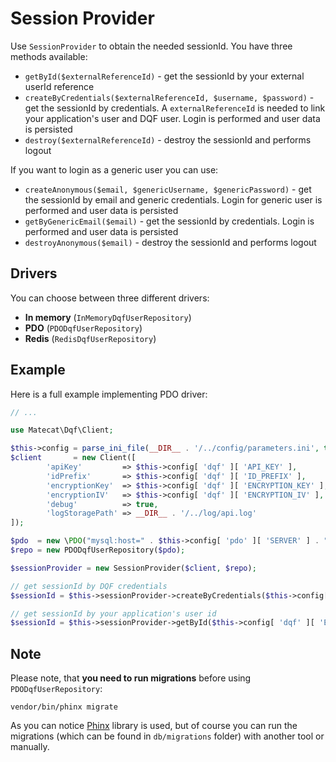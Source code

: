 # Session Provider

Use `SessionProvider` to obtain the needed sessionId. You have three methods available:

*   `getById($externalReferenceId)` - get the sessionId by your external userId reference
*   `createByCredentials($externalReferenceId, $username, $password)` - get the sessionId by credentials. A `externalReferenceId` is needed to link your application's user and DQF user. Login is
 performed and user data is persisted 
*   `destroy($externalReferenceId)` - destroy the sessionId and performs logout

If you want to login as a generic user you can use:

*   `createAnonymous($email, $genericUsername, $genericPassword)` - get the sessionId by email and generic credentials. Login for generic user is performed and user data is persisted 
*   `getByGenericEmail($email)` - get the sessionId by credentials. Login is performed and user data is persisted 
*   `destroyAnonymous($email)` - destroy the sessionId and performs logout

## Drivers

You can choose between three different drivers:

* **In memory** (`InMemoryDqfUserRepository`) 
* **PDO** (`PDODqfUserRepository`)
* **Redis** (`RedisDqfUserRepository`)

## Example

Here is a full example implementing PDO driver:

```php
// ...

use Matecat\Dqf\Client;

$this->config = parse_ini_file(__DIR__ . '/../config/parameters.ini', true);
$client       = new Client([
        'apiKey'         => $this->config[ 'dqf' ][ 'API_KEY' ],
        'idPrefix'       => $this->config[ 'dqf' ][ 'ID_PREFIX' ],
        'encryptionKey'  => $this->config[ 'dqf' ][ 'ENCRYPTION_KEY' ],
        'encryptionIV'   => $this->config[ 'dqf' ][ 'ENCRYPTION_IV' ],
        'debug'          => true,
        'logStoragePath' => __DIR__ . '/../log/api.log'
]);

$pdo  = new \PDO("mysql:host=" . $this->config[ 'pdo' ][ 'SERVER' ] . ";dbname=" . $this->config[ 'pdo' ][ 'DBNAME' ], $this->config[ 'pdo' ][ 'USERNAME' ], $this->config[ 'pdo' ][ 'PASSWORD' ]);
$repo = new PDODqfUserRepository($pdo);

$sessionProvider = new SessionProvider($client, $repo);

// get sessionId by DQF credentials
$sessionId = $this->sessionProvider->createByCredentials($this->config[ 'dqf' ][ 'EXTERNAL_ID' ], $this->config[ 'dqf' ][ 'USERNAME' ], $this->config[ 'dqf' ][ 'PASSWORD' ]);

// get sessionId by your application's user id
$sessionId = $this->sessionProvider->getById($this->config[ 'dqf' ][ 'EXTERNAL_ID' ]);

```

## Note

Please note, that __**you need to run migrations**__ before using `PDODqfUserRepository`:

``````
vendor/bin/phinx migrate 
``````

As you can notice [Phinx](https://phinx.org/) library is used, but of course you can run the migrations (which can be found in `db/migrations` folder) with another tool or manually.
